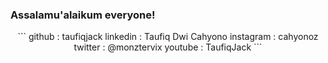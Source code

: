### Assalamu'alaikum everyone! 

<p align='center'>
```
github : taufiqjack
linkedin : Taufiq Dwi Cahyono
instagram : cahyonoz
twitter : @monztervix
youtube : TaufiqJack
```
</p>

<!--
**taufiqjack/taufiqjack** is a ✨ _special_ ✨ repository because its `README.md` (this file) appears on your GitHub profile.

Here are some ideas to get you started:

- 🔭 I’m currently working on ...
- 🌱 I’m currently learning ...
- 👯 I’m looking to collaborate on ...
- 🤔 I’m looking for help with ...
- 💬 Ask me about ...
- 📫 How to reach me: ...
- 😄 Pronouns: ...
- ⚡ Fun fact: ...
-->
